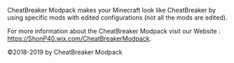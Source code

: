 CheatBreaker Modpack makes your Minecraft look like CheatBreaker by using specific mods with edited configurations (not all the mods are edited).


For more information about the CheatBreaker Modpack visit our Website : https://ShonP40.wix.com/CheatBreakerModpack.


©2018-2019 by CheatBreaker Modpack
